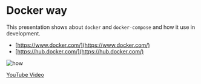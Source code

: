 # Docker way
This presentation shows about `docker` and `docker-compose` and how it use in development.
- [https://www.docker.com/](https://www.docker.com/)
- [https://hub.docker.com/](https://hub.docker.com/)

![how](./docker.way.compiled.gif)

[YouTube Video](https://youtu.be/J1-jeususwI)
